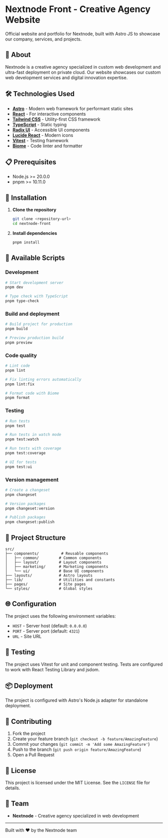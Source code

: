 # Nextnode Front - Creative Agency Website

Official website and portfolio for Nextnode, built with Astro JS to showcase our company, services, and projects.

## 🚀 About

Nextnode is a creative agency specialized in custom web development and ultra-fast deployment on private cloud. Our website showcases our custom web development services and digital innovation expertise.

## 🛠️ Technologies Used

- **[Astro](https://astro.build)** - Modern web framework for performant static sites
- **[React](https://react.dev)** - For interactive components
- **[Tailwind CSS](https://tailwindcss.com)** - Utility-first CSS framework
- **[TypeScript](https://www.typescriptlang.org)** - Static typing
- **[Radix UI](https://www.radix-ui.com)** - Accessible UI components
- **[Lucide React](https://lucide.dev)** - Modern icons
- **[Vitest](https://vitest.dev)** - Testing framework
- **[Biome](https://biomejs.dev)** - Code linter and formatter

## 📋 Prerequisites

- Node.js >= 20.0.0
- pnpm >= 10.11.0

## 🚀 Installation

1. **Clone the repository**

    ```bash
    git clone <repository-url>
    cd nextnode-front
    ```

2. **Install dependencies**
    ```bash
    pnpm install
    ```

## 🎯 Available Scripts

### Development

```bash
# Start development server
pnpm dev

# Type check with TypeScript
pnpm type-check
```

### Build and deployment

```bash
# Build project for production
pnpm build

# Preview production build
pnpm preview
```

### Code quality

```bash
# Lint code
pnpm lint

# Fix linting errors automatically
pnpm lint:fix

# Format code with Biome
pnpm format
```

### Testing

```bash
# Run tests
pnpm test

# Run tests in watch mode
pnpm test:watch

# Run tests with coverage
pnpm test:coverage

# UI for tests
pnpm test:ui
```

### Version management

```bash
# Create a changeset
pnpm changeset

# Version packages
pnpm changeset:version

# Publish packages
pnpm changeset:publish
```

## 📁 Project Structure

```
src/
├── components/          # Reusable components
│   ├── common/         # Common components
│   ├── layout/         # Layout components
│   ├── marketing/      # Marketing components
│   └── ui/             # Base UI components
├── layouts/            # Astro layouts
├── lib/                # Utilities and constants
├── pages/              # Site pages
└── styles/             # Global styles
```

## 🌐 Configuration

The project uses the following environment variables:

- `HOST` - Server host (default: `0.0.0.0`)
- `PORT` - Server port (default: `4321`)
- `URL` - Site URL

## 🧪 Testing

The project uses Vitest for unit and component testing. Tests are configured to work with React Testing Library and jsdom.

## 📦 Deployment

The project is configured with Astro's Node.js adapter for standalone deployment.

## 🤝 Contributing

1. Fork the project
2. Create your feature branch (`git checkout -b feature/AmazingFeature`)
3. Commit your changes (`git commit -m 'Add some AmazingFeature'`)
4. Push to the branch (`git push origin feature/AmazingFeature`)
5. Open a Pull Request

## 📄 License

This project is licensed under the MIT License. See the `LICENSE` file for details.

## 👥 Team

- **Nextnode** - Creative agency specialized in web development

---

Built with ❤️ by the Nextnode team
